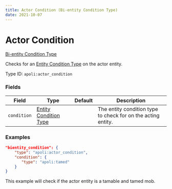 ```yaml
---
title: Actor Condition (Bi-entity Condition Type)
date: 2021-10-07
---
```


# Actor Condition

[Bi-entity Condition Type](../bientity_condition_types.md)

Checks for an [Entity Condition Type](../entity_condition_types.md) on the actor entity.

Type ID: `apoli:actor_condition`

### Fields

| Field       | Type                                                  | Default | Description                                                  |
| ----------- | ----------------------------------------------------- | ------- | ------------------------------------------------------------ |
| `condition` | [Entity Condition Type](../entity_condition_types.md) |         | The entity condition type to check for on the acting entity. |

### Examples

```json
"bientity_condition": {
    "type": "apoli:actor_condition",
    "condition": {
       "type": "apoli:tamed"
    }
}
```

This example will check if the actor entity is a tamable and tamed mob.
